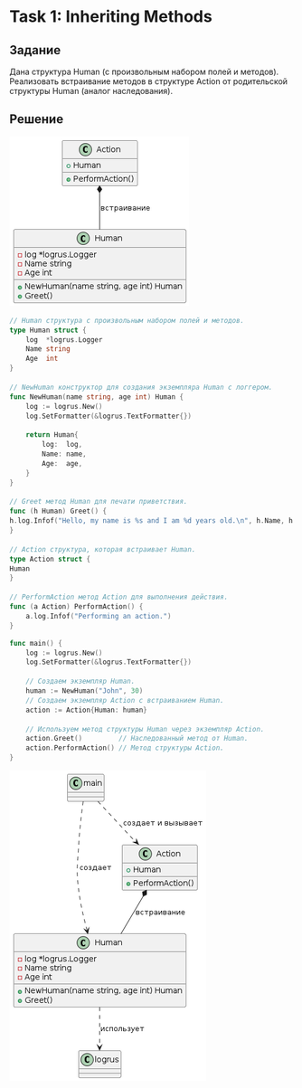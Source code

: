 # Task 1: Inheriting Methods

## Задание
Дана структура Human (с произвольным набором полей и методов). Реализовать встраивание методов в структуре Action от родительской структуры Human (аналог наследования).

## Решение

![](img/img1.png)

```go
// Human структура с произвольным набором полей и методов.
type Human struct {
    log  *logrus.Logger
    Name string
    Age  int
}

// NewHuman конструктор для создания экземпляра Human с логгером.
func NewHuman(name string, age int) Human {
    log := logrus.New()
    log.SetFormatter(&logrus.TextFormatter{})

    return Human{
        log:  log,
        Name: name,
        Age:  age,
    }
}

// Greet метод Human для печати приветствия.
func (h Human) Greet() {
h.log.Infof("Hello, my name is %s and I am %d years old.\n", h.Name, h.Age)
}

// Action структура, которая встраивает Human.
type Action struct {
Human
}

// PerformAction метод Action для выполнения действия.
func (a Action) PerformAction() {
    a.log.Infof("Performing an action.")
}
```

```go
func main() {
    log := logrus.New()
    log.SetFormatter(&logrus.TextFormatter{})
	
    // Создаем экземпляр Human.
    human := NewHuman("John", 30)
    // Создаем экземпляр Action с встраиванием Human.
    action := Action{Human: human}
    
    // Используем метод структуры Human через экземпляр Action.
    action.Greet()         // Наследованный метод от Human.
    action.PerformAction() // Метод структуры Action.
}
```

![](img/img2.png)
